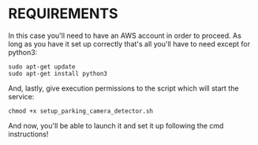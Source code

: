 # REQUIREMENTS

In this case you'll need to have an AWS account in order to proceed. As long as you have it set up correctly that's all you'll have to need except for python3:

```
sudo apt-get update
sudo apt-get install python3
```

And, lastly, give execution permissions to the script which will start the service:

```
chmod +x setup_parking_camera_detector.sh
```

And now, you'll be able to launch it and set it up following the cmd instructions!
